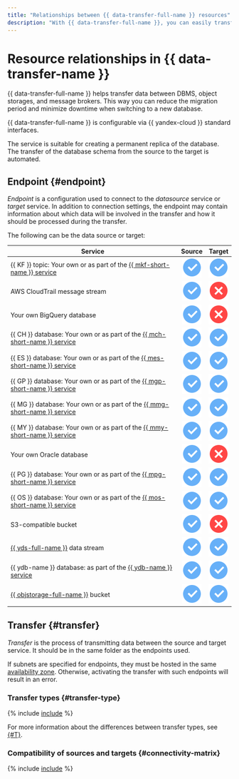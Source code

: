 ```yaml
---
title: "Relationships between {{ data-transfer-full-name }} resources"
description: "With {{ data-transfer-full-name }}, you can easily transfer data between databases. The service enables you to save time on migration, minimize downtime when switching to a new database, and maintain a database replica that is always up to date."
---
```


# Resource relationships in {{ data-transfer-name }}

{{ data-transfer-full-name }} helps transfer data between DBMS, object storages, and message brokers. This way you can reduce the migration period and minimize downtime when switching to a new database.

{{ data-transfer-full-name }} is configurable via {{ yandex-cloud }} standard interfaces.

The service is suitable for creating a permanent replica of the database. The transfer of the database schema from the source to the target is automated.

## Endpoint {#endpoint}

_Endpoint_ is a configuration used to connect to the _datasource_ service or _target_ service. In addition to connection settings, the endpoint may contain information about which data will be involved in the transfer and how it should be processed during the transfer.

The following can be the data source or target:


| Service | Source | Target |
|---------------------------------------------------------------------------------------------------------------------------------------|:----------------------------------------------------------------------:|:------------------------------------:|
| {{ KF }} topic: Your own or as part of the [{{ mkf-short-name }} service](../../managed-kafka/) | ![yes](../../_assets/common/yes.svg) | ![yes](../../_assets/common/yes.svg) |
| AWS CloudTrail message stream | ![yes](../../_assets/common/yes.svg) | ![no](../../_assets/common/no.svg) |
| Your own BigQuery database | ![yes](../../_assets/common/yes.svg) | ![no](../../_assets/common/no.svg) |
| {{ CH }} database: Your own or as part of the [{{ mch-short-name }} service](../../managed-clickhouse/) | ![yes](../../_assets/common/yes.svg) | ![yes](../../_assets/common/yes.svg) |
| {{ ES }} database: Your own or as part of the [{{ mes-short-name }} service](../../managed-elasticsearch/) | ![yes](../../_assets/common/yes.svg) | ![yes](../../_assets/common/yes.svg) |
| {{ GP }} database: Your own or as part of the [{{ mgp-short-name }} service](../../managed-greenplum/) | ![yes](../../_assets/common/yes.svg) | ![yes](../../_assets/common/yes.svg) |
| {{ MG }} database: Your own or as part of the [{{ mmg-short-name }} service](../../managed-mongodb/) | ![yes](../../_assets/common/yes.svg) | ![yes](../../_assets/common/yes.svg) |
| {{ MY }} database: Your own or as part of the [{{ mmy-short-name }} service](../../managed-mysql/) | ![yes](../../_assets/common/yes.svg) | ![yes](../../_assets/common/yes.svg) |
| Your own Oracle database | ![yes](../../_assets/common/yes.svg) | ![no](../../_assets/common/no.svg) |
| {{ PG }} database: Your own or as part of the [{{ mpg-short-name }} service](../../managed-postgresql/) | ![yes](../../_assets/common/yes.svg) | ![yes](../../_assets/common/yes.svg) |
| {{ OS }} database: Your own or as part of the [{{ mos-short-name }} service](../../managed-opensearch/) | ![yes](../../_assets/common/yes.svg) | ![yes](../../_assets/common/yes.svg) |
|S3-compatible bucket | ![yes](../../_assets/common/yes.svg) | ![no](../../_assets/common/no.svg) |
| [{{ yds-full-name }}](../../data-streams/) data stream | ![yes](../../_assets/common/yes.svg) | ![yes](../../_assets/common/yes.svg) |
| {{ ydb-name }} database: as part of the [{{ ydb-name }} service](../../ydb/) | ![yes](../../_assets/common/yes.svg) | ![yes](../../_assets/common/yes.svg) |
| [{{ objstorage-full-name }}](../../storage/) bucket | ![yes](../../_assets/common/yes.svg) | ![yes](../../_assets/common/yes.svg) |



## Transfer {#transfer}

_Transfer_ is the process of transmitting data between the source and target service. It should be in the same folder as the endpoints used.

If subnets are specified for endpoints, they must be hosted in the same [availability zone](../../overview/concepts/geo-scope.md). Otherwise, activating the transfer with such endpoints will result in an error.

### Transfer types {#transfer-type}

{% include [include](../../_includes/data-transfer/transfer-types.md) %}

For more information about the differences between transfer types, see [{#T}](./transfer-lifecycle.md).

### Compatibility of sources and targets {#connectivity-matrix}

{% include [include](../../_includes/data-transfer/connectivity-marix.md) %}